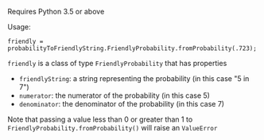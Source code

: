 Requires Python 3.5 or above

Usage:

    friendly = probabilityToFriendlyString.FriendlyProbability.fromProbability(.723);
    
`friendly` is a class of type `FriendlyProbability` that has properties
- `friendlyString`: a string representing the probability (in this case "5 in 7")
- `numerator`: the numerator of the probability (in this case 5)
- `denominator`: the denominator of the probability (in this case 7)

Note that passing a value less than 0 or greater than 1 to `FriendlyProbability.fromProbability()` will raise an `ValueError`
